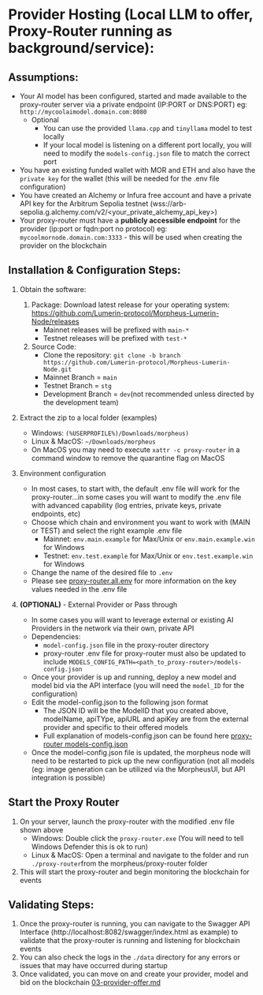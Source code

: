 
# Provider Hosting (Local LLM to offer, Proxy-Router running as background/service): 

## Assumptions: 
* Your AI model has been configured, started and made available to the proxy-router server via a private endpoint (IP:PORT or DNS:PORT) eg: `http://mycoolaimodel.domain.com:8080`
    * Optional
        * You can use the provided `llama.cpp` and `tinyllama` model to test locally
        * If your local model is listening on a different port locally, you will need to modify the `models-config.json` file to match the correct port
* You have an existing funded wallet with MOR and ETH and also have the `private key` for the wallet (this will be needed for the .env file configuration)
* You have created an Alchemy or Infura free account and have a private API key for the Arbitrum Sepolia testnet (wss://arb-sepolia.g.alchemy.com/v2/<your_private_alchemy_api_key>)
* Your proxy-router must have a **publicly accessible endpoint** for the provider (ip:port or fqdn:port no protocol) eg: `mycoolmornode.domain.com:3333` - this will be used when creating the provider on the blockchain

## Installation & Configuration Steps:
1. Obtain the software: 
    1. Package: Download latest release for your operating system: https://github.com/Lumerin-protocol/Morpheus-Lumerin-Node/releases
        * Mainnet releases will be prefixed with `main-*`
        * Testnet releases will be prefixed with `test-*` 
    2. Source Code: 
        * Clone the repository: `git clone -b branch https://github.com/Lumerin-protocol/Morpheus-Lumerin-Node.git` 
        * Mainnet Branch = `main` 
        * Testnet Branch = `stg`
        * Development Branch = `dev`(not recommended unless directed by the development team)

1. Extract the zip to a local folder (examples)
    * Windows: `(%USERPROFILE%)/Downloads/morpheus)` 
    * Linux & MacOS: `~/Downloads/morpheus`
    * On MacOS you may need to execute `xattr -c proxy-router` in a command window to remove the quarantine flag on MacOS

1. Environment configuration 
    * In most cases, to start with, the default .env file will work for the proxy-router...in some cases you will want to modify the .env file with advanced capability (log entries, private keys, private endpoints, etc)
    * Choose which chain and environment you want to work with (MAIN or TEST) and select the right example .env file 
        * Mainnet: `env.main.example` for Max/Unix or `env.main.example.win` for Windows
        * Testnet: `env.test.example` for Max/Unix or `env.test.example.win` for Windows
    * Change the name of the desired file to `.env` 
    * Please see [proxy-router.all.env](proxy-router.all.env) for more information on the key values needed in the .env file

1. **(OPTIONAL)** - External Provider or Pass through 
    * In some cases you will want to leverage external or existing AI Providers in the network via their own, private API
    * Dependencies: 
        * `model-config.json` file in the proxy-router directory
        * proxy-router .env file for proxy-router must also be updated to include `MODELS_CONFIG_PATH=<path_to_proxy-router>/models-config.json`
    * Once your provider is up and running, deploy a new model and model bid via the API interface (you will need the `model_ID` for the configuration)
    * Edit the model-config.json to the following json format
        * The JSON ID will be the ModelID that you created above, modelName, apiTYpe, apiURL and apiKey are from the external provider and specific to their offered models 
        * Full explanation of models-config.json can be found here [proxy-router models-config.json](proxy-router.models-config.json.md)
    * Once the model-config.json file is updated, the morpheus node will need to be restarted to pick up the new configuration (not all models (eg: image generation can be utilized via the MorpheusUI, but API integration is possible)

## Start the Proxy Router 
1. On your server, launch the proxy-router with the modified .env file shown above
    * Windows: Double click the `proxy-router.exe` (You will need to tell Windows Defender this is ok to run)  
    * Linux & MacOS: Open a terminal and navigate to the folder and run `./proxy-router`from the morpheus/proxy-router folder
1.  This will start the proxy-router and begin monitoring the blockchain for events
    
## Validating Steps:
1. Once the proxy-router is running, you can navigate to the Swagger API Interface (http://localhost:8082/swagger/index.html as example) to validate that the proxy-router is running and listening for blockchain events
1. You can also check the logs in the `./data` directory for any errors or issues that may have occurred during startup
1. Once validated, you can move on and create your provider, model and bid on the blockchain [03-provider-offer.md](03-provider-offer.md)
